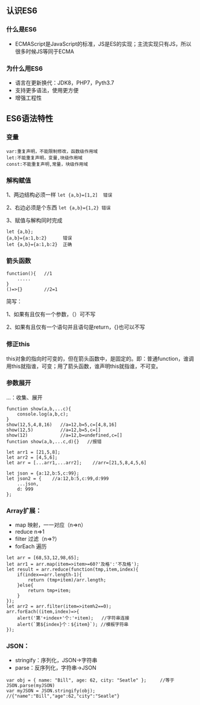 ## 认识ES6
### 什么是ES6
- ECMAScript是JavaScript的标准，JS是ES的实现；主流实现只有JS，所以很多时候JS等同于ECMA
### 为什么用ES6
- 语言在更新换代：JDK8，PHP7，Pyth3.7
- 支持更多语法，使用更方便
- 增强工程性
## ES6语法特性
### 变量
    var:重复声明，不能限制修改，函数级作用域
    let:不能重复声明，变量,块级作用域
    const:不能重复声明,常量，块级作用域
### 解构赋值
1、两边结构必须一样
`let {a,b}=[1,2]  错误`

2、右边必须是个东西
    `let {a,b}={1,2} 错误`

3、赋值与解构同时完成
```
let {a,b};
{a,b}={a:1,b:2}      错误
let {a,b}={a:1,b:2}  正确
```
### 箭头函数
    function(){   //1
        .....
    }
    ()=>{}        //2=1

简写：

   1、如果有且仅有一个参数，（）可不写
   
   2、如果有且仅有一个语句并且语句是return，{}也可以不写

### 修正this
this对象的指向时可变的，但在箭头函数中，是固定的。即：普通function，谁调用this就指谁，可变；用了箭头函数，谁声明this就指谁，不可变。

### 参数展开
...：收集、展开
```
function show(a,b,...c){
    console.log(a,b,c);
}
show(12,5,4,8,16)   //a=12,b=5,c=[4,8,16]
show(12,5)          //a=12,b=5,c=[]
show(12)            //a=12,b=undefined,c=[]
function show(a,b,...c,d){}   //报错

let arr1 = [21,5,8];
let arr2 = [4,5,6];
let arr = [...arr1,...arr2];    //arr=[21,5,8,4,5,6]

let json = {a:12,b:5,c:99};
let json2 = {    //a:12,b:5,c:99,d:999
    ...json,
    d: 999
};

```
### Array扩展：
- map   映射，一一对应（n=>n）
- reduce    n=>1
- filter    过滤（n=>?）
- forEach   遍历
```
let arr = [68,53,12,98,65];
let arr1 = arr.map(item=>item>=60?'及格':'不及格');
let result = arr.reduce(function(tmp,item,index){
    if(index==arr.length-1){
        return (tmp+item)/arr.length;
    }else{
        return tmp+item;
    }
});
let arr2 = arr.filter(item=>item%2==0);
arr.forEach((item,index)=>{
    alert('第'+index+'个:'+item);   //字符串连接
    alert(`第${index}个：${item}`); //模板字符串
});
```
### JSON：
- stringify：序列化，JSON->字符串
- parse：反序列化，字符串->JSON
```
var obj = { name: "Bill", age: 62, city: "Seatle" };     //等于JSON.parse(myJSON)
var myJSON = JSON.stringify(obj);      //{"name":"Bill","age":62,"city":"Seatle"}

```



